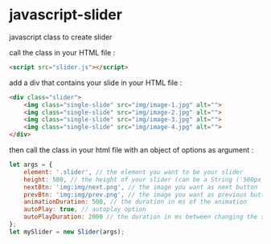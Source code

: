 # javascript-slider
javascript class to create slider

call the class in your HTML file :
```html
<script src="slider.js"></script>
```

add a div that contains your slide in your HTML file :
```html
<div class="slider">
    <img class="single-slide" src="img/image-1.jpg" alt="">
    <img class="single-slide" src="img/image-2.jpg" alt="">
    <img class="single-slide" src="img/image-3.jpg" alt="">
    <img class="single-slide" src="img/image-4.jpg" alt="">
</div>
```

then call the class in your html file with an object of options as argument :
```javascript
let args = {
    element: '.slider', // the element you want to be your slider
    height: 500, // the height of your slider (can be a String ('500px') or an Int(500))
    nextBtn: 'img:img/next.png', // the image you want as next button
    prevBtn: 'img:img/prev.png', // the image you want as previous button
    animationDuration: 500, // the duration in ms of the animation
    autoPlay: true, // autoplay option
    autoPlayDuration: 2000 // the duration in ms between changing the slide
};
let mySlider = new Slider(args);
```
